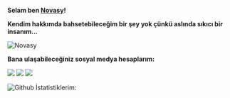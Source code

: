 
**Selam ben [Novasy](http://https://github.com/novasy "Novasy")!**

**Kendim hakkımda bahsetebileceğim bir şey yok çünkü aslında sıkıcı bir insanım...**

<img src="https://komarev.com/ghpvc/?username=novasy&label=Ziyaretçi%20Sayısı&color=8cffef" alt="Novasy" />

**Bana ulaşabileceğiniz sosyal medya hesaplarım:**

 [![](https://cdn.discordapp.com/attachments/806690258086658090/823829343499321384/68747470733a2f2f696d672e736869656c64732e696f2f62616467652f646973636f72642532302d3732383944412e737667.png)](https://discord.com/users/729226812776906832) [![](https://cdn.discordapp.com/attachments/806690258086658090/823829296912269364/68747470733a2f2f696d672e736869656c64732e696f2f62616467652f4769744875622532302d3139313731372e7376673f.png)](https://github.com/novasy) [![](https://cdn.discordapp.com/attachments/806690258086658090/823829272291573760/68747470733a2f2f696d672e736869656c64732e696f2f62616467652f494e5354414752414d2532302d4443333137352e73.png)](https://www.instagram.com/novasyy/) 
 
![Github İstatistiklerim:](https://github-readme-stats.vercel.app/api?username=novasy&show_icons=true&theme=radical)

